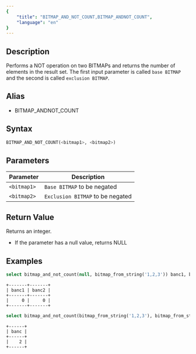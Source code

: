 ```yaml
---
{
    "title": "BITMAP_AND_NOT_COUNT,BITMAP_ANDNOT_COUNT",
    "language": "en"
}
---
```


## Description

Performs a NOT operation on two BITMAPs and returns the number of elements in the result set. The first input parameter is called `base BITMAP` and the second is called `exclusion BITMAP`.

## Alias

- BITMAP_ANDNOT_COUNT

## Syntax

```sql
BITMAP_AND_NOT_COUNT(<bitmap1>, <bitmap2>)
```

## Parameters

| Parameter   | Description                      |
|-------------|----------------------------------|
| `<bitmap1>` | `Base BITMAP` to be negated      |
| `<bitmap2>` | `Exclusion BITMAP` to be negated |

## Return Value

Returns an integer.
- If the parameter has a null value, returns NULL

## Examples

```sql
select bitmap_and_not_count(null, bitmap_from_string('1,2,3')) banc1, bitmap_and_not_count(bitmap_from_string('1,2,3') ,null) banc2;
```

```text
+-------+-------+
| banc1 | banc2 |
+-------+-------+
|     0 |     0 |
+-------+-------+
```

```sql
select bitmap_and_not_count(bitmap_from_string('1,2,3'), bitmap_from_string('3,4,5')) banc;
```

```text
+------+
| banc |
+------+
|    2 |
+------+
```
